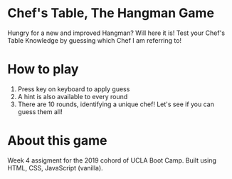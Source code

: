 # Chef's Table, The Hangman Game
Hungry for a new and improved Hangman? Will here it is! Test your Chef's Table Knowledge by guessing which Chef I am referring to!
# How to play
1. Press key on keyboard to apply guess
2. A hint is also available to every round
3. There are 10 rounds, identifying a unique chef! Let's see if you can guess them all!
# About this game
Week 4 assigment for the 2019 cohord of UCLA Boot Camp. Built using HTML, CSS, JavaScript (vanilla).
